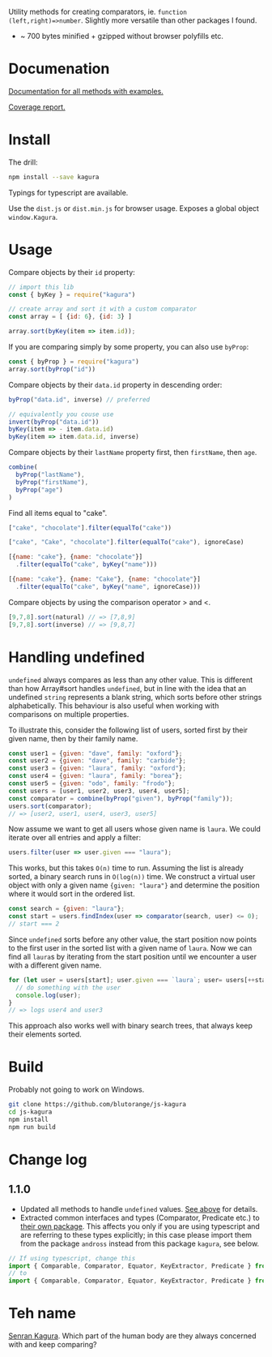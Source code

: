 Utility methods for creating comparators, ie. `function (left,right)=>number`. Slightly more versatile than other packages I found.

* ~ 700 bytes minified + gzipped without browser polyfills etc.

# Documenation

[Documentation for all methods with examples.](https://blutorange.github.io/js-kagura/)

[Coverage report.](https://blutorange.github.io/js-kagura/coverage/)

# Install

The drill:

```sh
npm install --save kagura
```

Typings for typescript are available.

Use the `dist.js` or `dist.min.js` for browser usage.
Exposes a global object `window.Kagura`.

# Usage

Compare objects by their `id` property:

```javascript
// import this lib
const { byKey } = require("kagura")

// create array and sort it with a custom comparator
const array = [ {id: 6}, {id: 3} ]

array.sort(byKey(item => item.id));
```

If you are comparing simply by some property, you can also use `byProp`:

```javascript
const { byProp } = require("kagura")
array.sort(byProp("id"))
```

Compare objects by their `data.id` property in descending order:

```javascript
byProp("data.id", inverse) // preferred

// equivalently you couse use
invert(byProp("data.id"))
byKey(item => - item.data.id)
byKey(item => item.data.id, inverse)
```

Compare objects by their `lastName` property first, then `firstName`, then `age`.

```javascript
combine(
  byProp("lastName"),
  byProp("firstName"),
  byProp("age")
)
```

Find all items equal to "cake".

```javascript
["cake", "chocolate"].filter(equalTo("cake"))

["cake", "Cake", "chocolate"].filter(equalTo("cake"), ignoreCase)

[{name: "cake"}, {name: "chocolate"}]
  .filter(equalTo("cake", byKey("name")))

[{name: "cake"}, {name: "Cake"}, {name: "chocolate"}]
  .filter(equalTo("cake", byKey("name", ignoreCase)))
```

Compare objects by using the comparison operator > and <.

```javascript
[9,7,8].sort(natural) // => [7,8,9]
[9,7,8].sort(inverse) // => [9,8,7]
```

# Handling undefined

`undefined` always compares as less than any other value. This is different than how
Array#sort handles `undefined`, but in line with the idea that an undefined `string` represents a blank string, which sorts before other strings alphabetically. This
behaviour is also useful when working with comparisons on multiple properties.

To illustrate this, consider the following list of users, sorted first by their given
name, then by their family name.

```javascript
const user1 = {given: "dave", family: "oxford"};
const user2 = {given: "dave", family: "carbide"};
const user3 = {given: "laura", family: "oxford"};
const user4 = {given: "laura", family: "borea"};
const user5 = {given: "odo", family: "frodo"};
const users = [user1, user2, user3, user4, user5];
const comparator = combine(byProp("given"), byProp("family"));
users.sort(comparator);
// => [user2, user1, user4, user3, user5]
```

Now assume we want to get all users whose given name is `laura`. We could iterate
over all entries and apply a filter:

```javascript
users.filter(user => user.given === "laura");
``` 

This works, but this takes `O(n)` time to run. Assuming the list is already
sorted, a binary search runs in `O(log(n))` time. We construct a virtual user
object with only a given name `{given: "laura"}` and determine the position
where it would sort in the ordered list.

```javascript
const search = {given: "laura"};
const start = users.findIndex(user => comparator(search, user) <= 0);
// start === 2  
```

Since `undefined` sorts before any other value, the start position now points
to the first user in the sorted list with a given name of `laura`. Now we can
find all `laura`s by iterating from the start position until we encounter a user
with a different given name.

```javascript
for (let user = users[start]; user.given === `laura`; user= users[++start]) {
  // do something with the user
  console.log(user);
}
// => logs user4 and user3
```

This approach also works well with binary search trees, that always keep
their elements sorted.

# Build

Probably not going to work on Windows.

```sh
git clone https://github.com/blutorange/js-kagura
cd js-kagura
npm install
npm run build
```

# Change log

## 1.1.0

- Updated all methods to handle `undefined` values. [See above](#handling-undefined)
  for details.
- Extracted common interfaces and types (Comparator, Predicate etc.) to
  [their own package](https://npmjs.com/package/andross). This affects you only if
  you are using typescript and are referring to these types explicitly; in this case
  please import them from the package `andross` instead from this package `kagura`, see
  below.

```typescript
// If using typescript, change this
import { Comparable, Comparator, Equator, KeyExtractor, Predicate } from "kagura";
// to
import { Comparable, Comparator, Equator, KeyExtractor, Predicate } from "andross";
```

# Teh name

[Senran Kagura](http://en.wikipedia.org/wiki/Senran_Kagura). Which part of the human body are they always concerned with and keep comparing?
